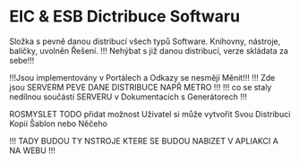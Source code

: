 ﻿# EIC & ESB Dictribuce Softwaru   

Složka s pevně danou distribucí všech typů Software.
Knihovny, nástroje, balíčky, uvolněn Řešení.
!!! Nehýbat s již danou distribucí, verze skládata za sebe!!!

!!!Jsou implementovány v Portálech a Odkazy se nesmějí Měnit!!!
!!! Zde jsou SERVERM PEVE DANE DISTRIBUCE NAPŘ METRO !!!
!!! co se staly nedílnou součástí SERVERU v Dokumentacích s Generátorech !!!


ROSMYSLET
TODO přidat možnost Uživatel si může vytvořit Svou Distribuci
Kopií Šablon nebo Něčeho

!!! TADY BUDOU TY NSTROJE KTERE SE BUDOU NABIZET V APLIAKCI A NA WEBU !!!






